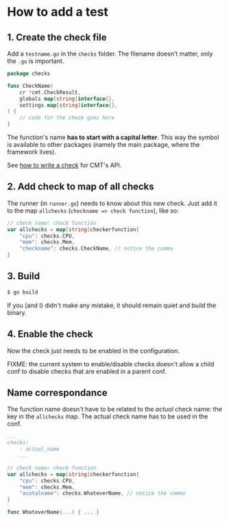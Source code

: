 # How to add a test

## 1. Create the check file

Add a `testname.go` in the `checks` folder. The filename doesn't matter, only the `.go` is important.

```go
package checks

func CheckName(
    cr *cmt.CheckResult,
    globals map[string]interface{},
    settings map[string]interface{},
) {
    // code for the check goes here
}
```

The function's name **has to start with a capital letter**. This way the symbol is available to other packages (namely the main package, where the framework lives).

See [how to write a check](./how-to-write-a-check.md) for CMT's API.

## 2. Add check to map of all checks

The runner (in `runner.go`) needs to know about this new check. Just add it to the map `allchecks` (`checkname => check function`), like so:

```go
// check name: check function
var allchecks = map[string]checkerfunction{
    "cpu": checks.CPU,
    "mem": checks.Mem,
    "checkname": checks.CheckName, // notice the comma
}
```

## 3. Build

```bash
$ go build
```

If you (and I) didn't make any mistake, it should remain quiet and build the
binary.

## 4. Enable the check

Now the check just needs to be enabled in the configuration.

FIXME: the current system to enable/disable checks doesn't allow a child conf
to disable checks that are enabled in a parent conf.

## Name correspondance

The function name doesn't have to be related to the *actual* check name: the key in the `allchecks` map. The actual check name has to be used in the conf.

```yaml
...
checks:
    - actual_name
    ...
```

```go
// check name: check function
var allchecks = map[string]checkerfunction{
    "cpu": checks.CPU,
    "mem": checks.Mem,
    "acutalname": checks.WhateverName, // notice the comma
}
```

```go
func WhateverName(...) { ... }
```